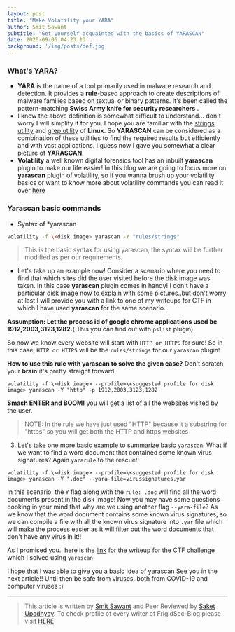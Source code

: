 ```yaml
---
layout: post
title: "Make Volatility your YARA"
author: Smit Sawant
subtitle: "Get yourself acquainted with the basics of YARASCAN"
date: 2020-09-05 04:23:13 
background: '/img/posts/def.jpg'
---
```


### What's YARA?


- **YARA** is the name of a tool primarily used in malware research and detection. It provides a **rule**-based approach to create descriptions of malware families based on textual or binary patterns. It's been called the pattern-matching **Swiss Army knife for security researchers** .
- I know the above definition is somewhat difficult to understand... don't worry I will simplify it for you. I hope you are familiar with the [strings utility](https://www.howtoforge.com/linux-strings-command/) and [grep utility](https://phoenixnap.com/kb/grep-command-linux-unix-examples) of **Linux**. So **YARASCAN** can be considered as a combination of these utilities to find the required results but efficiently and with vast applications. I guess now I gave you somewhat a clear picture of **YARASCAN**.
- **Volatility** a well known digital forensics tool has an inbuilt **yarascan** plugin to make our life easier! In this blog we are going to focus more on **yarascan** plugin of volatility, so if you wanna brush up your volatility basics or want to know more about volatility commands you can read it over [here](http://manpages.ubuntu.com/manpages/trusty/man1/volatility.1.html)

### Yarascan basic commands 

- Syntax of \*yarascan

```bash
volatility -f \<disk image> yarascan -Y "rules/strings"
```
> This is the basic syntax for using yarascan, the syntax will be further modified as per our requirements.
   
- Let's take up an example now! Consider a scenario where you need to find that which sites did the user visited before the disk image was taken. In this case **yarascan**    plugin comes in handy!
 I don't have a particular disk image now to explain with some pictures..but don't worry at last I will provide you with a link to one of my writeups for CTF in which I have used **yarascan** for the same scenario.
 

 **Assumption: Let the process id of google chrome applications used be 1912,2003,3123,1282.**( This you can find out with `pslist` plugin)
 

 So now we know every website will start with `HTTP or HTTPS` for sure! So in this case, `HTTP or HTTPS` will be the `rules/strings`
 for our `yarascan` plugin!
 
 **How to use this rule with yarascan to solve the given case?** Don't scratch your **brain** it's pretty straight forward.

``` 
volatility -f \<disk image> --profile=\<suggested profile for disk image> yarascan -Y "http" -p 1912,2003,3123,1282
```

 **Smash ENTER and BOOM!** you will get a list of all the websites visited by the user.
 
> NOTE: In the rule we have just used "HTTP" because it a substring for "https" so you will get both the HTTP and https websites
 
3. Let's take one more basic example to summarize basic `yarascan`. What if we want to find a word document that contained some known virus signatures? Again `yararule` to the rescue!!

```
volatility -f \<disk image> --profile=\<suggested profile for disk image> yarascan -Y ".doc" --yara-file=virussignatures.yar
```

In this scenario, the `Y` flag along with the `rule: .doc` will find all the word documents present in the disk image! Now you may have some questions cooking in your mind that why are we using another flag `--yara-file`? As we know that the word document contains some known virus signatures, so we can compile a file with all the known virus signature into `.yar` file which will make the process easier as it will filter out the word documents that don't have any virus in it!!

As I promised you.. here is the [link](https://github.com/FrigidSec/CTFWriteups/tree/master/FwordCTF/Forensics/Memory2) for the writeup for the CTF challenge which I solved using `yarascan`


I hope that I was able to give you a basic idea of yarascan
See you in the next article!! Until then be safe from viruses..both from COVID-19 and computer viruses :)

---

> This article is written by [Smit Sawant]() and Peer Reviewed by [Saket Upadhyay](). To check profile of every writer of FrigidSec-Blog please visit [HERE]()
